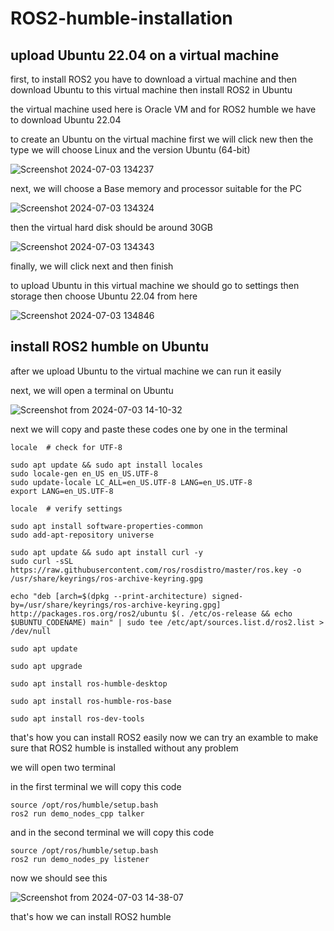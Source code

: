 # ROS2-humble-installation

## upload Ubuntu 22.04 on a virtual machine


first, to install ROS2 you have to download a virtual machine and then download Ubuntu to this virtual machine then install ROS2 in Ubuntu

the virtual machine used here is Oracle VM and for ROS2 humble we have to download Ubuntu 22.04

to create an Ubuntu on the virtual machine first we will click new then the type we will choose Linux and the version Ubuntu (64-bit)

![Screenshot 2024-07-03 134237](https://github.com/FaisalBaqutyan/ROS2-humble-installation/assets/174335196/d1420119-6c2b-495b-aa28-82afde929861)

next, we will choose a Base memory and processor suitable for the PC

![Screenshot 2024-07-03 134324](https://github.com/FaisalBaqutyan/ROS2-humble-installation/assets/174335196/ca53f66d-5b04-4f3b-a7bb-df7395eaba5c)

then the virtual hard disk should be around 30GB 

![Screenshot 2024-07-03 134343](https://github.com/FaisalBaqutyan/ROS2-humble-installation/assets/174335196/cb11d047-987d-490a-a7dd-0c977fad0ff9)

finally, we will click next and then finish 

to upload Ubuntu in this virtual machine we should go to settings then storage then choose Ubuntu 22.04 from here

![Screenshot 2024-07-03 134846](https://github.com/FaisalBaqutyan/ROS2-humble-installation/assets/174335196/c1b91386-91e8-4ab2-a34f-82882a1b3b43)


## install ROS2 humble on Ubuntu

after we upload Ubuntu to the virtual machine we can run it easily  

next, we will open a terminal on Ubuntu 

![Screenshot from 2024-07-03 14-10-32](https://github.com/FaisalBaqutyan/ROS2-humble-installation/assets/174335196/a80d9dab-21f5-4de6-b1f0-9b921e08b14f)

next we will copy and paste these codes one by one in the terminal 


```
locale  # check for UTF-8

sudo apt update && sudo apt install locales
sudo locale-gen en_US en_US.UTF-8
sudo update-locale LC_ALL=en_US.UTF-8 LANG=en_US.UTF-8
export LANG=en_US.UTF-8

locale  # verify settings
```

```
sudo apt install software-properties-common
sudo add-apt-repository universe
```

```
sudo apt update && sudo apt install curl -y
sudo curl -sSL https://raw.githubusercontent.com/ros/rosdistro/master/ros.key -o /usr/share/keyrings/ros-archive-keyring.gpg
```

```
echo "deb [arch=$(dpkg --print-architecture) signed-by=/usr/share/keyrings/ros-archive-keyring.gpg] http://packages.ros.org/ros2/ubuntu $(. /etc/os-release && echo $UBUNTU_CODENAME) main" | sudo tee /etc/apt/sources.list.d/ros2.list > /dev/null
```

```
sudo apt update
```

```
sudo apt upgrade
```

```
sudo apt install ros-humble-desktop
```

```
sudo apt install ros-humble-ros-base
```

```
sudo apt install ros-dev-tools
```

that's how you can install ROS2 easily now we can try an examble to make sure that ROS2 humble is installed without any problem 

we will open two terminal

in the first terminal we will copy this code 

```
source /opt/ros/humble/setup.bash
ros2 run demo_nodes_cpp talker
```

and in the second terminal we will copy this code 

```
source /opt/ros/humble/setup.bash
ros2 run demo_nodes_py listener
```

now we should see this 

![Screenshot from 2024-07-03 14-38-07](https://github.com/FaisalBaqutyan/ROS2-humble-installation/assets/174335196/ee9047a1-511f-42e0-a0ad-9a8a152e98ba)

that's how we can install ROS2 humble
